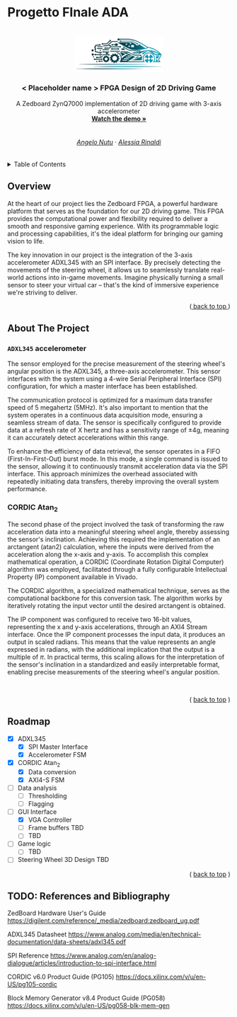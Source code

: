 # Progetto FInale ADA
 
<a name="top"></a>

<!-- LOGO -->
<br />
<div align = "center">
    <img src = "readme/logo.png" alt = "Logo" width = "200" height = "">

<h3 align = "center">< Placeholder name > FPGA Design of 2D Driving Game</h3>

  <p align = "center">
    A Zedboard ZynQ7000 implementation of 2D driving game with 3-axis accelerometer
    <br />
    <a href="https://www.youtube.com/watch?v=2bIokQEKmMY"><strong>Watch the demo »</strong></a>
    <br />
    <br />
    <h6>
    <a href="https://github.com/AlessiaRinaldi">Angelo Nutu</a>
    ·
    <a href="https://github.com/TianShi14">Alessia Rinaldi</a>
    </h6>
  </p>
</div>

<!-- TABLE OF CONTENTS -->
<details>
  <summary>Table of Contents</summary>
  <ol>
    <li><a href="#overview">Overview</a></li>
    <li>
      <a href="#about-the-project">About The Project</a>
      <ul>
        <!--<li><a href="#how-to-build">How to build</a></li>-->
        <li><a href="#adxl345-accelerometer">ADXL345 Accelerometer</a></li>
        <li><a href="#cordic-atan2">CORDIC Atan<sub>2</sub></a></li>
      </ul>
    </li>
    <li><a href="#roadmap">Roadmap</a></li>
  </ol>
</details>



<!-- Overview -->
## Overview

At the heart of our project lies the Zedboard FPGA, a powerful hardware platform that serves as the foundation for our 2D driving game. This FPGA provides the computational power and flexibility required to deliver a smooth and responsive gaming experience. With its programmable logic and processing capabilities, it's the ideal platform for bringing our gaming vision to life.

The key innovation in our project is the integration of the 3-axis accelerometer ADXL345 with an SPI interface. By precisely detecting the movements of the steering wheel, it allows us to seamlessly translate real-world actions into in-game movements. Imagine physically turning a small sensor to steer your virtual car – that's the kind of immersive experience we're striving to deliver.

<p align="right">(<a href="#top"> back to top </a>)</p>



<!-- ABOUT THE PROJECT -->
## About The Project

### `ADXL345` accelerometer

The sensor employed for the precise measurement of the steering wheel's angular position is the ADXL345, a three-axis accelerometer. This sensor interfaces with the system using a 4-wire Serial Peripheral Interface (SPI) configuration, for which a master interface has been established.

The communication protocol is optimized for a maximum data transfer speed of 5 megahertz (5MHz). It's also important to mention that the system operates in a continuous data acquisition mode, ensuring a seamless stream of data. The sensor is specifically configured to provide data at a refresh rate of X hertz and has a sensitivity range of ±4g, meaning it can accurately detect accelerations within this range.

To enhance the efficiency of data retrieval, the sensor operates in a FIFO (First-In-First-Out) burst mode. In this mode, a single command is issued to the sensor, allowing it to continuously transmit acceleration data via the SPI interface. This approach minimizes the overhead associated with repeatedly initiating data transfers, thereby improving the overall system performance.

### CORDIC Atan<sub>2</sub>

The second phase of the project involved the task of transforming the raw acceleration data into a meaningful steering wheel angle, thereby assessing the sensor's inclination. Achieving this required the implementation of an arctangent (atan2) calculation, where the inputs were derived from the acceleration along the x-axis and y-axis. To accomplish this complex mathematical operation, a CORDIC (Coordinate Rotation Digital Computer) algorithm was employed, facilitated through a fully configurable Intellectual Property (IP) component available in Vivado.

The CORDIC algorithm, a specialized mathematical technique, serves as the computational backbone for this conversion task. The algorithm works by iteratively rotating the input vector until the desired arctangent is obtained.

The IP component was configured to receive two 16-bit values, representing the x and y-axis accelerations, through an AXI4 Stream interface. Once the IP component processes the input data, it produces an output in scaled radians. This means that the value represents an angle expressed in radians, with the additional implication that the output is a multiple of $\pi$. In practical terms, this scaling allows for the interpretation of the sensor's inclination in a standardized and easily interpretable format, enabling precise measurements of the steering wheel's angular position.

<br/>

<!-- ## How to build -->


<p align="right">( <a href="#top">back to top</a> )</p>

<!-- ROADMAP -->
## Roadmap

- [X] ADXL345
    - [X] SPI Master Interface
    - [X] Accelerometer FSM 
- [X] CORDIC Atan<sub>2</sub>
    - [X] Data conversion
    - [X] AXI4-S FSM
- [ ] Data analysis
  - [ ] Thresholding
  - [ ] Flagging
- [ ] GUI Interface
  - [X] VGA Controller
  - [ ] Frame buffers TBD
  - [ ] TBD
- [ ] Game logic
  - [ ] TBD
- [ ] Steering Wheel 3D Design TBD 

<p align="right">( <a href="#top">back to top</a> )</p>

<!-- ACKNOWLEDGMENTS -->
<!--## Acknowledgments

* []()
* []()
* []()

<p align="right">(<a href="#top">back to top</a>)</p> Per librerie specifiche e citazioni varie, direi formale e carino da fare ma si vede alla fine -->

## TODO: References and Bibliography

ZedBoard Hardware User's Guide https://digilent.com/reference/_media/zedboard:zedboard_ug.pdf

ADXL345 Datasheet https://www.analog.com/media/en/technical-documentation/data-sheets/adxl345.pdf

SPI Reference https://www.analog.com/en/analog-dialogue/articles/introduction-to-spi-interface.html

CORDIC v6.0 Product Guide (PG105) https://docs.xilinx.com/v/u/en-US/pg105-cordic

Block Memory Generator v8.4 Product Guide (PG058) https://docs.xilinx.com/v/u/en-US/pg058-blk-mem-gen

